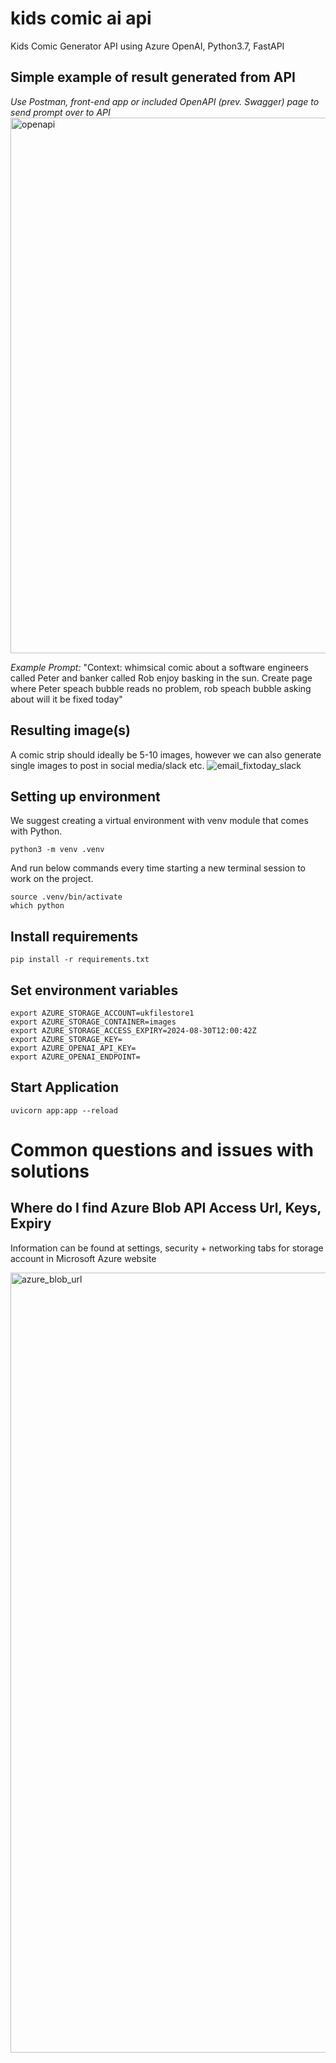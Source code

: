 # kids comic ai api
Kids Comic Generator API using Azure OpenAI, Python3.7, FastAPI

## Simple example of result generated from API 

*Use Postman, front-end app or included OpenAPI (prev. Swagger) page to send prompt over to API*
<img width="857" alt="openapi" src="https://github.com/user-attachments/assets/59b9f8e6-e8c8-4af1-9ace-ea9e3ef230c6">

*Example Prompt:*
"Context: whimsical comic about a software engineers called Peter and banker called Rob enjoy basking in the sun. Create page where Peter speach bubble reads no problem, rob speach bubble asking about will it be fixed today"

## Resulting image(s)
A comic strip should ideally be 5-10 images, however we can also generate single images to post in social media/slack etc.
![email_fixtoday_slack](https://github.com/user-attachments/assets/d05d16ea-ba5f-4108-83f2-707095c765f8)



## Setting up environment
We suggest creating a virtual environment with venv module that comes with Python.
```
python3 -m venv .venv
```
And run below commands every time starting a new terminal session to work on the project.
```
source .venv/bin/activate
which python
```

## Install requirements
```
pip install -r requirements.txt
```

## Set environment variables
```
export AZURE_STORAGE_ACCOUNT=ukfilestore1
export AZURE_STORAGE_CONTAINER=images
export AZURE_STORAGE_ACCESS_EXPIRY=2024-08-30T12:00:42Z
export AZURE_STORAGE_KEY=
export AZURE_OPENAI_API_KEY=
export AZURE_OPENAI_ENDPOINT=
```

## Start Application
```
uvicorn app:app --reload
```


# Common questions and issues with solutions

## Where do I find Azure Blob API Access Url, Keys, Expiry
Information can be found at settings, security + networking tabs for storage account in Microsoft Azure website

<img width="1248" alt="azure_blob_url" src="https://github.com/user-attachments/assets/6f11c03b-af49-490e-8b50-30cc207740ea">



